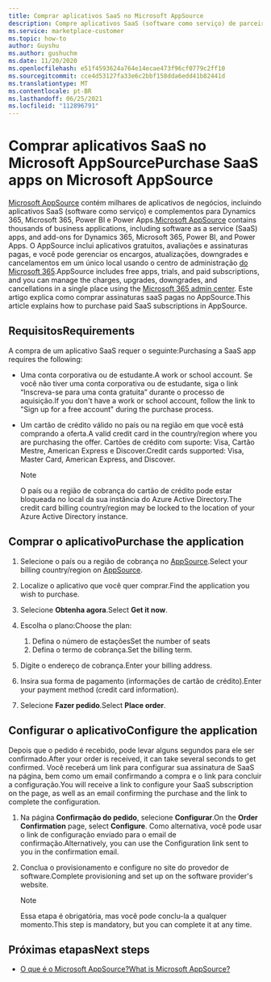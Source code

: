 ```yaml
---
title: Comprar aplicativos SaaS no Microsoft AppSource
description: Compre aplicativos SaaS (software como serviço) de parceiros da Microsoft Microsoft AppSource.
ms.service: marketplace-customer
ms.topic: how-to
author: Guyshu
ms.author: gushuchm
ms.date: 11/20/2020
ms.openlocfilehash: e51f4593624a764e14ecae473f96cf0779c2ff10
ms.sourcegitcommit: cce4d53127fa33e6c2bbf158dda6edd41b82441d
ms.translationtype: MT
ms.contentlocale: pt-BR
ms.lasthandoff: 06/25/2021
ms.locfileid: "112896791"
---
```

# <a name="purchase-saas-apps-on-microsoft-appsource"></a><span data-ttu-id="e9b5c-103">Comprar aplicativos SaaS no Microsoft AppSource</span><span class="sxs-lookup"><span data-stu-id="e9b5c-103">Purchase SaaS apps on Microsoft AppSource</span></span>

<span data-ttu-id="e9b5c-104">[Microsoft AppSource](https://appsource.microsoft.com/) contém milhares de aplicativos de negócios, incluindo aplicativos SaaS (software como serviço) e complementos para Dynamics 365, Microsoft 365, Power BI e Power Apps.</span><span class="sxs-lookup"><span data-stu-id="e9b5c-104">[Microsoft AppSource](https://appsource.microsoft.com/) contains thousands of business applications, including software as a service (SaaS) apps, and add-ons for Dynamics 365, Microsoft 365, Power BI, and Power Apps.</span></span> <span data-ttu-id="e9b5c-105">O AppSource inclui aplicativos gratuitos, avaliações e assinaturas pagas, e você pode gerenciar os encargos, atualizações, downgrades e cancelamentos em um único local usando o centro de administração [do Microsoft 365](/microsoft-365/admin/admin-overview/about-the-admin-center).</span><span class="sxs-lookup"><span data-stu-id="e9b5c-105">AppSource includes free apps, trials, and paid subscriptions, and you can manage the charges, upgrades, downgrades, and cancellations in a single place using the [Microsoft 365 admin center](/microsoft-365/admin/admin-overview/about-the-admin-center).</span></span> <span data-ttu-id="e9b5c-106">Este artigo explica como comprar assinaturas saaS pagas no AppSource.</span><span class="sxs-lookup"><span data-stu-id="e9b5c-106">This article explains how to purchase paid SaaS subscriptions in AppSource.</span></span>

## <a name="requirements"></a><span data-ttu-id="e9b5c-107">Requisitos</span><span class="sxs-lookup"><span data-stu-id="e9b5c-107">Requirements</span></span>

<span data-ttu-id="e9b5c-108">A compra de um aplicativo SaaS requer o seguinte:</span><span class="sxs-lookup"><span data-stu-id="e9b5c-108">Purchasing a SaaS app requires the following:</span></span>

- <span data-ttu-id="e9b5c-109">Uma conta corporativa ou de estudante.</span><span class="sxs-lookup"><span data-stu-id="e9b5c-109">A work or school account.</span></span> <span data-ttu-id="e9b5c-110">Se você não tiver uma conta corporativa ou de estudante, siga o link “Inscreva-se para uma conta gratuita” durante o processo de aquisição.</span><span class="sxs-lookup"><span data-stu-id="e9b5c-110">If you don't have a work or school account, follow the link to "Sign up for a free account" during the purchase process.</span></span>

- <span data-ttu-id="e9b5c-111">Um cartão de crédito válido no país ou na região em que você está comprando a oferta.</span><span class="sxs-lookup"><span data-stu-id="e9b5c-111">A valid credit card in the country/region where you are purchasing the offer.</span></span> <span data-ttu-id="e9b5c-112">Cartões de crédito com suporte: Visa, Cartão Mestre, American Express e Discover.</span><span class="sxs-lookup"><span data-stu-id="e9b5c-112">Credit cards supported: Visa, Master Card, American Express, and Discover.</span></span>

    > [!Note]
    > <span data-ttu-id="e9b5c-113">O país ou a região de cobrança do cartão de crédito pode estar bloqueada no local da sua instância do Azure Active Directory.</span><span class="sxs-lookup"><span data-stu-id="e9b5c-113">The credit card billing country/region may be locked to the location of your Azure Active Directory instance.</span></span>

## <a name="purchase-the-application"></a><span data-ttu-id="e9b5c-114">Comprar o aplicativo</span><span class="sxs-lookup"><span data-stu-id="e9b5c-114">Purchase the application</span></span>

1. <span data-ttu-id="e9b5c-115">Selecione o país ou a região de cobrança no [AppSource](https://appsource.microsoft.com/).</span><span class="sxs-lookup"><span data-stu-id="e9b5c-115">Select your billing country/region on [AppSource](https://appsource.microsoft.com/).</span></span>
1. <span data-ttu-id="e9b5c-116">Localize o aplicativo que você quer comprar.</span><span class="sxs-lookup"><span data-stu-id="e9b5c-116">Find the application you wish to purchase.</span></span>
1. <span data-ttu-id="e9b5c-117">Selecione **Obtenha agora**.</span><span class="sxs-lookup"><span data-stu-id="e9b5c-117">Select **Get it now**.</span></span>
1. <span data-ttu-id="e9b5c-118">Escolha o plano:</span><span class="sxs-lookup"><span data-stu-id="e9b5c-118">Choose the plan:</span></span>

    1. <span data-ttu-id="e9b5c-119">Defina o número de estações</span><span class="sxs-lookup"><span data-stu-id="e9b5c-119">Set the number of seats</span></span>
    1. <span data-ttu-id="e9b5c-120">Defina o termo de cobrança.</span><span class="sxs-lookup"><span data-stu-id="e9b5c-120">Set the billing term.</span></span>

1. <span data-ttu-id="e9b5c-121">Digite o endereço de cobrança.</span><span class="sxs-lookup"><span data-stu-id="e9b5c-121">Enter your billing address.</span></span>
1. <span data-ttu-id="e9b5c-122">Insira sua forma de pagamento (informações de cartão de crédito).</span><span class="sxs-lookup"><span data-stu-id="e9b5c-122">Enter your payment method (credit card information).</span></span>
1. <span data-ttu-id="e9b5c-123">Selecione **Fazer pedido**.</span><span class="sxs-lookup"><span data-stu-id="e9b5c-123">Select **Place order**.</span></span>

## <a name="configure-the-application"></a><span data-ttu-id="e9b5c-124">Configurar o aplicativo</span><span class="sxs-lookup"><span data-stu-id="e9b5c-124">Configure the application</span></span>

<span data-ttu-id="e9b5c-125">Depois que o pedido é recebido, pode levar alguns segundos para ele ser confirmado.</span><span class="sxs-lookup"><span data-stu-id="e9b5c-125">After your order is received, it can take several seconds to get confirmed.</span></span> <span data-ttu-id="e9b5c-126">Você receberá um link para configurar sua assinatura de SaaS na página, bem como um email confirmando a compra e o link para concluir a configuração.</span><span class="sxs-lookup"><span data-stu-id="e9b5c-126">You will receive a link to configure your SaaS subscription on the page, as well as an email confirming the purchase and the link to complete the configuration.</span></span>

1. <span data-ttu-id="e9b5c-127">Na página **Confirmação do pedido**, selecione **Configurar**.</span><span class="sxs-lookup"><span data-stu-id="e9b5c-127">On the **Order Confirmation** page, select **Configure**.</span></span> <span data-ttu-id="e9b5c-128">Como alternativa, você pode usar o link de configuração enviado para o email de confirmação.</span><span class="sxs-lookup"><span data-stu-id="e9b5c-128">Alternatively, you can use the Configuration link sent to you in the confirmation email.</span></span>
1. <span data-ttu-id="e9b5c-129">Conclua o provisionamento e configure no site do provedor de software.</span><span class="sxs-lookup"><span data-stu-id="e9b5c-129">Complete provisioning and set up on the software provider's website.</span></span>

    > [!Note]
    > <span data-ttu-id="e9b5c-130">Essa etapa é obrigatória, mas você pode conclu-la a qualquer momento.</span><span class="sxs-lookup"><span data-stu-id="e9b5c-130">This step is mandatory, but you can complete it at any time.</span></span>

## <a name="next-steps"></a><span data-ttu-id="e9b5c-131">Próximas etapas</span><span class="sxs-lookup"><span data-stu-id="e9b5c-131">Next steps</span></span>

- [<span data-ttu-id="e9b5c-132">O que é o Microsoft AppSource?</span><span class="sxs-lookup"><span data-stu-id="e9b5c-132">What is Microsoft AppSource?</span></span>](appsource-overview.md)
